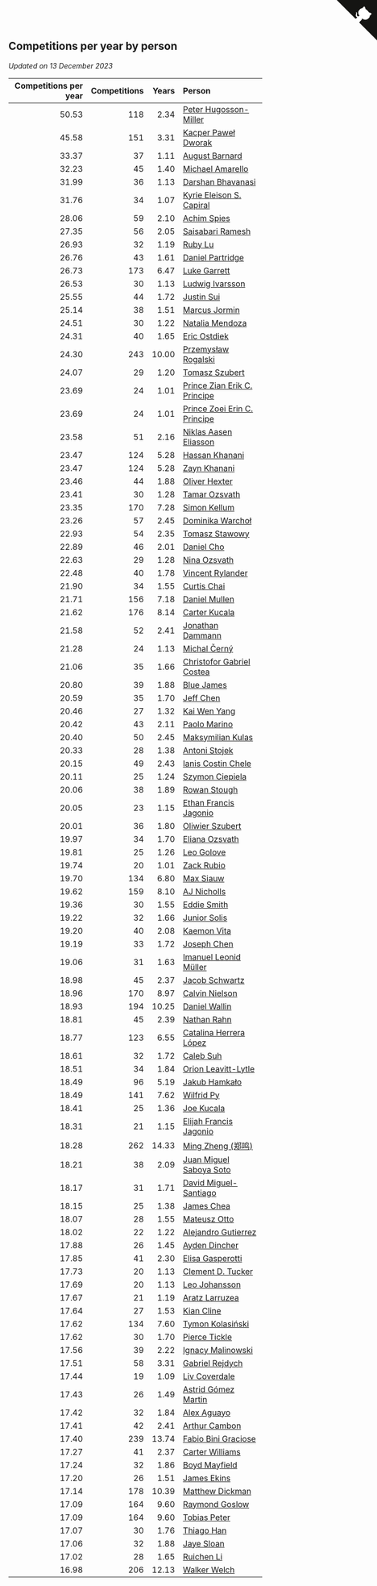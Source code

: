 ## Competitions per year by person

*Updated on 13 December 2023*

| Competitions per year | Competitions | Years | Person |
| ---: | ---: | ---: | :--- |
| 50.53 | 118 | 2.34 | [Peter Hugosson-Miller](https://www.worldcubeassociation.org/persons/2021HUGO01) |
| 45.58 | 151 | 3.31 | [Kacper Paweł Dworak](https://www.worldcubeassociation.org/persons/2020DWOR01) |
| 33.37 | 37 | 1.11 | [August Barnard](https://www.worldcubeassociation.org/persons/2022BARN21) |
| 32.23 | 45 | 1.40 | [Michael Amarello](https://www.worldcubeassociation.org/persons/2022AMAR09) |
| 31.99 | 36 | 1.13 | [Darshan Bhavanasi](https://www.worldcubeassociation.org/persons/2022BHAV01) |
| 31.76 | 34 | 1.07 | [Kyrie Eleison S. Capiral](https://www.worldcubeassociation.org/persons/2022CAPI02) |
| 28.06 | 59 | 2.10 | [Achim Spies](https://www.worldcubeassociation.org/persons/2021SPIE01) |
| 27.35 | 56 | 2.05 | [Saisabari Ramesh](https://www.worldcubeassociation.org/persons/2021RAME01) |
| 26.93 | 32 | 1.19 | [Ruby Lu](https://www.worldcubeassociation.org/persons/2022LURU01) |
| 26.76 | 43 | 1.61 | [Daniel Partridge](https://www.worldcubeassociation.org/persons/2022PART02) |
| 26.73 | 173 | 6.47 | [Luke Garrett](https://www.worldcubeassociation.org/persons/2017GARR05) |
| 26.53 | 30 | 1.13 | [Ludwig Ivarsson](https://www.worldcubeassociation.org/persons/2022IVAR01) |
| 25.55 | 44 | 1.72 | [Justin Sui](https://www.worldcubeassociation.org/persons/2022SUIJ01) |
| 25.14 | 38 | 1.51 | [Marcus Jormin](https://www.worldcubeassociation.org/persons/2022JORM01) |
| 24.51 | 30 | 1.22 | [Natalia Mendoza](https://www.worldcubeassociation.org/persons/2022MEND24) |
| 24.31 | 40 | 1.65 | [Eric Ostdiek](https://www.worldcubeassociation.org/persons/2022OSTD01) |
| 24.30 | 243 | 10.00 | [Przemysław Rogalski](https://www.worldcubeassociation.org/persons/2013ROGA02) |
| 24.07 | 29 | 1.20 | [Tomasz Szubert](https://www.worldcubeassociation.org/persons/2022SZUB02) |
| 23.69 | 24 | 1.01 | [Prince Zian Erik C. Principe](https://www.worldcubeassociation.org/persons/2022PRIN08) |
| 23.69 | 24 | 1.01 | [Prince Zoei Erin C. Principe](https://www.worldcubeassociation.org/persons/2022PRIN09) |
| 23.58 | 51 | 2.16 | [Niklas Aasen Eliasson](https://www.worldcubeassociation.org/persons/2021ELIA01) |
| 23.47 | 124 | 5.28 | [Hassan Khanani](https://www.worldcubeassociation.org/persons/2018KHAN26) |
| 23.47 | 124 | 5.28 | [Zayn Khanani](https://www.worldcubeassociation.org/persons/2018KHAN28) |
| 23.46 | 44 | 1.88 | [Oliver Hexter](https://www.worldcubeassociation.org/persons/2022HEXT01) |
| 23.41 | 30 | 1.28 | [Tamar Ozsvath](https://www.worldcubeassociation.org/persons/2022OZSV04) |
| 23.35 | 170 | 7.28 | [Simon Kellum](https://www.worldcubeassociation.org/persons/2016KELL12) |
| 23.26 | 57 | 2.45 | [Dominika Warchoł](https://www.worldcubeassociation.org/persons/2021WARC01) |
| 22.93 | 54 | 2.35 | [Tomasz Stawowy](https://www.worldcubeassociation.org/persons/2021STAW01) |
| 22.89 | 46 | 2.01 | [Daniel Cho](https://www.worldcubeassociation.org/persons/2021CHOD01) |
| 22.63 | 29 | 1.28 | [Nina Ozsvath](https://www.worldcubeassociation.org/persons/2022OZSV03) |
| 22.48 | 40 | 1.78 | [Vincent Rylander](https://www.worldcubeassociation.org/persons/2022RYLA01) |
| 21.90 | 34 | 1.55 | [Curtis Chai](https://www.worldcubeassociation.org/persons/2022CHAI02) |
| 21.71 | 156 | 7.18 | [Daniel Mullen](https://www.worldcubeassociation.org/persons/2016MULL04) |
| 21.62 | 176 | 8.14 | [Carter Kucala](https://www.worldcubeassociation.org/persons/2015KUCA01) |
| 21.58 | 52 | 2.41 | [Jonathan Dammann](https://www.worldcubeassociation.org/persons/2021DAMM01) |
| 21.28 | 24 | 1.13 | [Michal Černý](https://www.worldcubeassociation.org/persons/2022CERN03) |
| 21.06 | 35 | 1.66 | [Christofor Gabriel Costea](https://www.worldcubeassociation.org/persons/2022COST03) |
| 20.80 | 39 | 1.88 | [Blue James](https://www.worldcubeassociation.org/persons/2022JAME01) |
| 20.59 | 35 | 1.70 | [Jeff Chen](https://www.worldcubeassociation.org/persons/2022CHEN19) |
| 20.46 | 27 | 1.32 | [Kai Wen Yang](https://www.worldcubeassociation.org/persons/2022YANG19) |
| 20.42 | 43 | 2.11 | [Paolo Marino](https://www.worldcubeassociation.org/persons/2021MARI04) |
| 20.40 | 50 | 2.45 | [Maksymilian Kulas](https://www.worldcubeassociation.org/persons/2021KULA02) |
| 20.33 | 28 | 1.38 | [Antoni Stojek](https://www.worldcubeassociation.org/persons/2022STOJ03) |
| 20.15 | 49 | 2.43 | [Ianis Costin Chele](https://www.worldcubeassociation.org/persons/2021CHEL01) |
| 20.11 | 25 | 1.24 | [Szymon Ciepiela](https://www.worldcubeassociation.org/persons/2022CIEP01) |
| 20.06 | 38 | 1.89 | [Rowan Stough](https://www.worldcubeassociation.org/persons/2022STOU01) |
| 20.05 | 23 | 1.15 | [Ethan Francis Jagonio](https://www.worldcubeassociation.org/persons/2022JAGO03) |
| 20.01 | 36 | 1.80 | [Oliwier Szubert](https://www.worldcubeassociation.org/persons/2022SZUB01) |
| 19.97 | 34 | 1.70 | [Eliana Ozsvath](https://www.worldcubeassociation.org/persons/2022OZSV01) |
| 19.81 | 25 | 1.26 | [Leo Golove](https://www.worldcubeassociation.org/persons/2022GOLO02) |
| 19.74 | 20 | 1.01 | [Zack Rubio](https://www.worldcubeassociation.org/persons/2022RUBI10) |
| 19.70 | 134 | 6.80 | [Max Siauw](https://www.worldcubeassociation.org/persons/2017SIAU02) |
| 19.62 | 159 | 8.10 | [AJ Nicholls](https://www.worldcubeassociation.org/persons/2015NICH04) |
| 19.36 | 30 | 1.55 | [Eddie Smith](https://www.worldcubeassociation.org/persons/2022SMIT20) |
| 19.22 | 32 | 1.66 | [Junior Solis](https://www.worldcubeassociation.org/persons/2022SOLI03) |
| 19.20 | 40 | 2.08 | [Kaemon Vita](https://www.worldcubeassociation.org/persons/2021VITA01) |
| 19.19 | 33 | 1.72 | [Joseph Chen](https://www.worldcubeassociation.org/persons/2022CHEN16) |
| 19.06 | 31 | 1.63 | [Imanuel Leonid Müller](https://www.worldcubeassociation.org/persons/2022MULL02) |
| 18.98 | 45 | 2.37 | [Jacob Schwartz](https://www.worldcubeassociation.org/persons/2021SCHW01) |
| 18.96 | 170 | 8.97 | [Calvin Nielson](https://www.worldcubeassociation.org/persons/2014NIEL03) |
| 18.93 | 194 | 10.25 | [Daniel Wallin](https://www.worldcubeassociation.org/persons/2013WALL03) |
| 18.81 | 45 | 2.39 | [Nathan Rahn](https://www.worldcubeassociation.org/persons/2021RAHN01) |
| 18.77 | 123 | 6.55 | [Catalina Herrera López](https://www.worldcubeassociation.org/persons/2017LOPE31) |
| 18.61 | 32 | 1.72 | [Caleb Suh](https://www.worldcubeassociation.org/persons/2022SUHC01) |
| 18.51 | 34 | 1.84 | [Orion Leavitt-Lytle](https://www.worldcubeassociation.org/persons/2022LEAV01) |
| 18.49 | 96 | 5.19 | [Jakub Hamkało](https://www.worldcubeassociation.org/persons/2018HAMK01) |
| 18.49 | 141 | 7.62 | [Wilfrid Py](https://www.worldcubeassociation.org/persons/2016PYWI01) |
| 18.41 | 25 | 1.36 | [Joe Kucala](https://www.worldcubeassociation.org/persons/2022KUCA01) |
| 18.31 | 21 | 1.15 | [Elijah Francis Jagonio](https://www.worldcubeassociation.org/persons/2022JAGO02) |
| 18.28 | 262 | 14.33 | [Ming Zheng (郑鸣)](https://www.worldcubeassociation.org/persons/2009ZHEN11) |
| 18.21 | 38 | 2.09 | [Juan Miguel Saboya Soto](https://www.worldcubeassociation.org/persons/2021SOTO01) |
| 18.17 | 31 | 1.71 | [David Miguel-Santiago](https://www.worldcubeassociation.org/persons/2022MIGU02) |
| 18.15 | 25 | 1.38 | [James Chea](https://www.worldcubeassociation.org/persons/2022CHEA05) |
| 18.07 | 28 | 1.55 | [Mateusz Otto](https://www.worldcubeassociation.org/persons/2022OTTO01) |
| 18.02 | 22 | 1.22 | [Alejandro Gutierrez](https://www.worldcubeassociation.org/persons/2022GUTI09) |
| 17.88 | 26 | 1.45 | [Ayden Dincher](https://www.worldcubeassociation.org/persons/2022DINC01) |
| 17.85 | 41 | 2.30 | [Elisa Gasperotti](https://www.worldcubeassociation.org/persons/2021GASP01) |
| 17.73 | 20 | 1.13 | [Clement D. Tucker](https://www.worldcubeassociation.org/persons/2022TUCK09) |
| 17.69 | 20 | 1.13 | [Leo Johansson](https://www.worldcubeassociation.org/persons/2022JOHA08) |
| 17.67 | 21 | 1.19 | [Aratz Larruzea](https://www.worldcubeassociation.org/persons/2022LARR02) |
| 17.64 | 27 | 1.53 | [Kian Cline](https://www.worldcubeassociation.org/persons/2022CLIN01) |
| 17.62 | 134 | 7.60 | [Tymon Kolasiński](https://www.worldcubeassociation.org/persons/2016KOLA02) |
| 17.62 | 30 | 1.70 | [Pierce Tickle](https://www.worldcubeassociation.org/persons/2022TICK01) |
| 17.56 | 39 | 2.22 | [Ignacy Malinowski](https://www.worldcubeassociation.org/persons/2021MALI02) |
| 17.51 | 58 | 3.31 | [Gabriel Rejdych](https://www.worldcubeassociation.org/persons/2020REJD01) |
| 17.44 | 19 | 1.09 | [Liv Coverdale](https://www.worldcubeassociation.org/persons/2022COVE02) |
| 17.43 | 26 | 1.49 | [Astrid Gómez Martin](https://www.worldcubeassociation.org/persons/2022MART26) |
| 17.42 | 32 | 1.84 | [Alex Aguayo](https://www.worldcubeassociation.org/persons/2022AGUA01) |
| 17.41 | 42 | 2.41 | [Arthur Cambon](https://www.worldcubeassociation.org/persons/2021CAMB01) |
| 17.40 | 239 | 13.74 | [Fabio Bini Graciose](https://www.worldcubeassociation.org/persons/2010GRAC02) |
| 17.27 | 41 | 2.37 | [Carter Williams](https://www.worldcubeassociation.org/persons/2021WILL06) |
| 17.24 | 32 | 1.86 | [Boyd Mayfield](https://www.worldcubeassociation.org/persons/2022MAYF01) |
| 17.20 | 26 | 1.51 | [James Ekins](https://www.worldcubeassociation.org/persons/2022EKIN01) |
| 17.14 | 178 | 10.39 | [Matthew Dickman](https://www.worldcubeassociation.org/persons/2013DICK01) |
| 17.09 | 164 | 9.60 | [Raymond Goslow](https://www.worldcubeassociation.org/persons/2014GOSL01) |
| 17.09 | 164 | 9.60 | [Tobias Peter](https://www.worldcubeassociation.org/persons/2014PETE03) |
| 17.07 | 30 | 1.76 | [Thiago Han](https://www.worldcubeassociation.org/persons/2022HANT01) |
| 17.06 | 32 | 1.88 | [Jaye Sloan](https://www.worldcubeassociation.org/persons/2022SLOA01) |
| 17.02 | 28 | 1.65 | [Ruichen Li](https://www.worldcubeassociation.org/persons/2022LIRU02) |
| 16.98 | 206 | 12.13 | [Walker Welch](https://www.worldcubeassociation.org/persons/2011WELC01) |


<a href="https://github.com/jonatanklosko/wca_statistics" class="github-corner" aria-label="View source on Github"><svg width="80" height="80" viewBox="0 0 250 250" style="fill:#151513; color:#fff; position: absolute; top: 0; border: 0; right: 0;" aria-hidden="true"><path d="M0,0 L115,115 L130,115 L142,142 L250,250 L250,0 Z"></path><path d="M128.3,109.0 C113.8,99.7 119.0,89.6 119.0,89.6 C122.0,82.7 120.5,78.6 120.5,78.6 C119.2,72.0 123.4,76.3 123.4,76.3 C127.3,80.9 125.5,87.3 125.5,87.3 C122.9,97.6 130.6,101.9 134.4,103.2" fill="currentColor" style="transform-origin: 130px 106px;" class="octo-arm"></path><path d="M115.0,115.0 C114.9,115.1 118.7,116.5 119.8,115.4 L133.7,101.6 C136.9,99.2 139.9,98.4 142.2,98.6 C133.8,88.0 127.5,74.4 143.8,58.0 C148.5,53.4 154.0,51.2 159.7,51.0 C160.3,49.4 163.2,43.6 171.4,40.1 C171.4,40.1 176.1,42.5 178.8,56.2 C183.1,58.6 187.2,61.8 190.9,65.4 C194.5,69.0 197.7,73.2 200.1,77.6 C213.8,80.2 216.3,84.9 216.3,84.9 C212.7,93.1 206.9,96.0 205.4,96.6 C205.1,102.4 203.0,107.8 198.3,112.5 C181.9,128.9 168.3,122.5 157.7,114.1 C157.9,116.9 156.7,120.9 152.7,124.9 L141.0,136.5 C139.8,137.7 141.6,141.9 141.8,141.8 Z" fill="currentColor" class="octo-body"></path></svg></a><style>.github-corner:hover .octo-arm{animation:octocat-wave 560ms ease-in-out}@keyframes octocat-wave{0%,100%{transform:rotate(0)}20%,60%{transform:rotate(-25deg)}40%,80%{transform:rotate(10deg)}}@media (max-width:500px){.github-corner:hover .octo-arm{animation:none}.github-corner .octo-arm{animation:octocat-wave 560ms ease-in-out}}</style>
